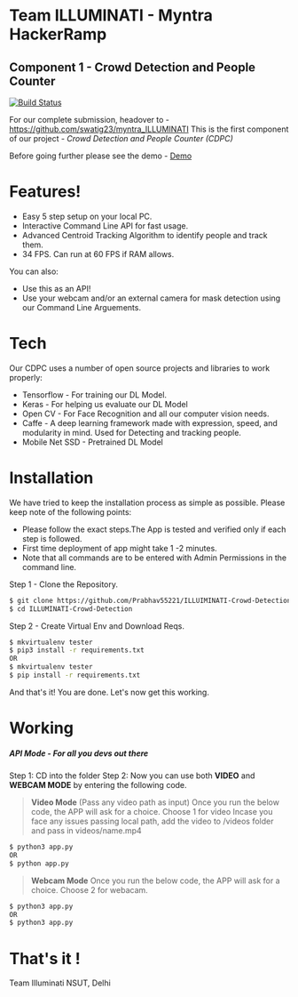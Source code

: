 # Team ILLUMINATI - Myntra HackerRamp
## Component 1 - Crowd Detection and People Counter
[![Build Status](https://travis-ci.org/joemccann/dillinger.svg?branch=master)](https://travis-ci.org/joemccann/dillinger)

For our complete submission, headover to - https://github.com/swatig23/myntra_ILLUMINATI
This is the first component of our project - *Crowd Detection and People Counter (CDPC)*

Before going further please see the demo - [Demo](https://photos.app.goo.gl/MZWZxMSfPf9UQooGA)

# Features!

  - Easy 5 step setup on your local PC.
  - Interactive Command Line API for fast usage.
  - Advanced Centroid Tracking Algorithm to identify people and track them.
  - 34 FPS. Can run at 60 FPS if RAM allows.

You can also:
  - Use this as an API!
  - Use your webcam and/or an external camera for mask detection using our Command Line Arguements.


# Tech

Our CDPC uses a number of open source projects and libraries to work properly:

* Tensorflow - For training our DL Model.
* Keras - For helping us evaluate our DL Model
* Open CV - For Face Recognition and all our computer vision needs.
* Caffe - A deep learning framework made with expression, speed, and modularity in mind. Used for Detecting and tracking people.
* Mobile Net SSD - Pretrained DL Model

# Installation

We have tried to keep the installation process as simple as possible. Please keep note of the following points:

* Please follow the exact steps.The App is tested and verified only if each step is followed.
* First time deployment of app might take 1 -2 minutes.
* Note that all commands are to be entered with Admin Permissions in the command line.

Step 1 - Clone the Repository.
```sh
$ git clone https://github.com/Prabhav55221/ILLUIMINATI-Crowd-Detection.git
$ cd ILLUMINATI-Crowd-Detection
```

Step 2 - Create Virtual Env and Download Reqs.
```sh
$ mkvirtualenv tester
$ pip3 install -r requirements.txt
OR
$ mkvirtualenv tester
$ pip install -r requirements.txt
```

And that's it! You are done. Let's now get this working.

# Working

##### API Mode - For all you devs out there

Step 1: CD into the folder
Step 2: Now you can use both __VIDEO__ and __WEBCAM MODE__ by entering the following code.

> __Video Mode__ (Pass any video path as input)
> Once you run the below code, the APP will ask for a choice. Choose 1 for video
> Incase you face any issues passing local path, add the video to /videos folder and pass in videos/name.mp4
```sh
$ python3 app.py
OR
$ python app.py
```

> __Webcam Mode__
> Once you run the below code, the APP will ask for a choice. Choose 2 for webacam.
```sh
$ python3 app.py
OR
$ python3 app.py
```

# That's it !

Team Illuminati
NSUT, Delhi
